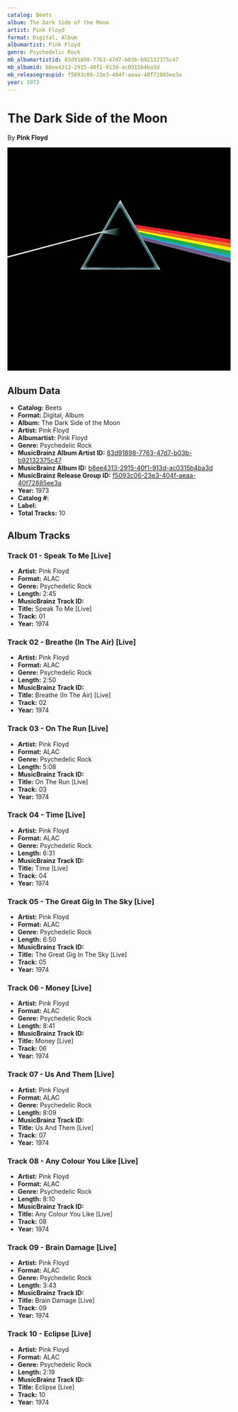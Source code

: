 ```yaml
---
catalog: Beets
album: The Dark Side of the Moon
artist: Pink Floyd
format: Digital, Album
albumartist: Pink Floyd
genre: Psychedelic Rock
mb_albumartistid: 83d91898-7763-47d7-b03b-b92132375c47
mb_albumid: b8ee4313-2915-40f1-913d-ac0315b4ba3d
mb_releasegroupid: f5093c06-23e3-404f-aeaa-40f72885ee3a
year: 1973
---
```


# The Dark Side of the Moon

By **Pink Floyd**

![](../../assets/beetscovers/Pink_Floyd-The_Dark_Side_of_the_Moon.jpg)

## Album Data

- **Catalog:** Beets
- **Format:** Digital, Album
- **Album:** The Dark Side of the Moon
- **Artist:** Pink Floyd
- **Albumartist:** Pink Floyd
- **Genre:** Psychedelic Rock
- **MusicBrainz Album Artist ID:** [83d91898-7763-47d7-b03b-b92132375c47](https://musicbrainz.org/artist/83d91898-7763-47d7-b03b-b92132375c47)
- **MusicBrainz Album ID:** [b8ee4313-2915-40f1-913d-ac0315b4ba3d](https://musicbrainz.org/release/b8ee4313-2915-40f1-913d-ac0315b4ba3d)
- **MusicBrainz Release Group ID:** [f5093c06-23e3-404f-aeaa-40f72885ee3a](https://musicbrainz.org/release-group/f5093c06-23e3-404f-aeaa-40f72885ee3a)
- **Year:** 1973
- **Catalog #:** 
- **Label:** 
- **Total Tracks:** 10

## Album Tracks

### Track 01 - Speak To Me [Live]

- **Artist:** Pink Floyd
- **Format:** ALAC
- **Genre:** Psychedelic Rock
- **Length:** 2:45
- **MusicBrainz Track ID:** [](https://musicbrainz.org/recording/)
- **Title:** Speak To Me [Live]
- **Track:** 01
- **Year:** 1974

### Track 02 - Breathe (In The Air) [Live]

- **Artist:** Pink Floyd
- **Format:** ALAC
- **Genre:** Psychedelic Rock
- **Length:** 2:50
- **MusicBrainz Track ID:** [](https://musicbrainz.org/recording/)
- **Title:** Breathe (In The Air) [Live]
- **Track:** 02
- **Year:** 1974

### Track 03 - On The Run [Live]

- **Artist:** Pink Floyd
- **Format:** ALAC
- **Genre:** Psychedelic Rock
- **Length:** 5:08
- **MusicBrainz Track ID:** [](https://musicbrainz.org/recording/)
- **Title:** On The Run [Live]
- **Track:** 03
- **Year:** 1974

### Track 04 - Time [Live]

- **Artist:** Pink Floyd
- **Format:** ALAC
- **Genre:** Psychedelic Rock
- **Length:** 6:31
- **MusicBrainz Track ID:** [](https://musicbrainz.org/recording/)
- **Title:** Time [Live]
- **Track:** 04
- **Year:** 1974

### Track 05 - The Great Gig In The Sky [Live]

- **Artist:** Pink Floyd
- **Format:** ALAC
- **Genre:** Psychedelic Rock
- **Length:** 6:50
- **MusicBrainz Track ID:** [](https://musicbrainz.org/recording/)
- **Title:** The Great Gig In The Sky [Live]
- **Track:** 05
- **Year:** 1974

### Track 06 - Money [Live]

- **Artist:** Pink Floyd
- **Format:** ALAC
- **Genre:** Psychedelic Rock
- **Length:** 8:41
- **MusicBrainz Track ID:** [](https://musicbrainz.org/recording/)
- **Title:** Money [Live]
- **Track:** 06
- **Year:** 1974

### Track 07 - Us And Them [Live]

- **Artist:** Pink Floyd
- **Format:** ALAC
- **Genre:** Psychedelic Rock
- **Length:** 8:09
- **MusicBrainz Track ID:** [](https://musicbrainz.org/recording/)
- **Title:** Us And Them [Live]
- **Track:** 07
- **Year:** 1974

### Track 08 - Any Colour You Like [Live]

- **Artist:** Pink Floyd
- **Format:** ALAC
- **Genre:** Psychedelic Rock
- **Length:** 8:10
- **MusicBrainz Track ID:** [](https://musicbrainz.org/recording/)
- **Title:** Any Colour You Like [Live]
- **Track:** 08
- **Year:** 1974

### Track 09 - Brain Damage [Live]

- **Artist:** Pink Floyd
- **Format:** ALAC
- **Genre:** Psychedelic Rock
- **Length:** 3:43
- **MusicBrainz Track ID:** [](https://musicbrainz.org/recording/)
- **Title:** Brain Damage [Live]
- **Track:** 09
- **Year:** 1974

### Track 10 - Eclipse [Live]

- **Artist:** Pink Floyd
- **Format:** ALAC
- **Genre:** Psychedelic Rock
- **Length:** 2:19
- **MusicBrainz Track ID:** [](https://musicbrainz.org/recording/)
- **Title:** Eclipse [Live]
- **Track:** 10
- **Year:** 1974

